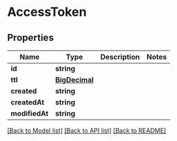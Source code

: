 # AccessToken

## Properties
Name | Type | Description | Notes
------------ | ------------- | ------------- | -------------
**id** | **string** |  | 
**ttl** | [**BigDecimal**](BigDecimal.md) |  | 
**created** | **string** |  | 
**createdAt** | **string** |  | 
**modifiedAt** | **string** |  | 

[[Back to Model list]](../../README.md#documentation-for-models) [[Back to API list]](../../README.md#documentation-for-api-endpoints) [[Back to README]](../../README.md)

